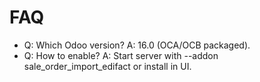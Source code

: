 # FAQ

- Q: Which Odoo version? A: 16.0 (OCA/OCB packaged).
- Q: How to enable? A: Start server with --addon sale_order_import_edifact or install in UI.
